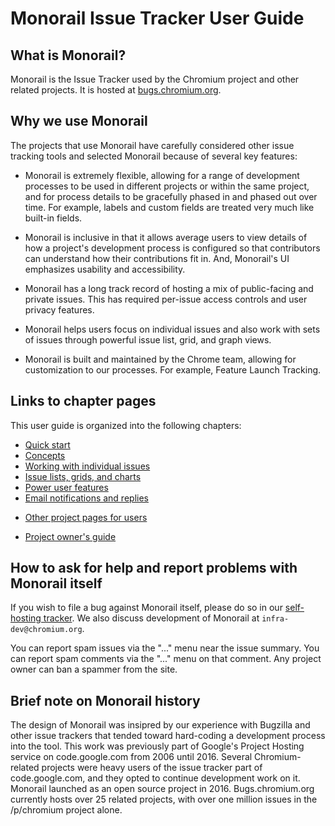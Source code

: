 # Monorail Issue Tracker User Guide


## What is Monorail?

Monorail is the Issue Tracker used by the Chromium project and other related
projects. It is hosted at [bugs.chromium.org](https://bugs.chromium.org).


## Why we use Monorail

The projects that use Monorail have carefully considered other issue
tracking tools and selected Monorail because of several key features:

* Monorail is extremely flexible, allowing for a range of development
  processes to be used in different projects or within the same project,
  and for process details to be gracefully phased in and phased out
  over time.  For example, labels and custom fields are treated very
  much like built-in fields.

* Monorail is inclusive in that it allows average users to view details
  of how a project's development process is configured so that contributors
  can understand how their contributions fit in.  And, Monorail's UI
  emphasizes usability and accessibility.

* Monorail has a long track record of hosting a mix of public-facing and
  private issues.  This has required per-issue access controls and user
  privacy features.

* Monorail helps users focus on individual issues and also work with sets
  of issues through powerful issue list, grid, and graph views.

* Monorail is built and maintained by the Chrome team, allowing for
  customization to our processes.  For example, Feature Launch Tracking.


## Links to chapter pages

This user guide is organized into the following chapters:

* [Quick start](quick-start.md)
* [Concepts](concepts.md)
* [Working with individual issues](working-with-issues.md)
* [Issue lists, grids, and charts](list-views.md)
* [Power user features](power-users.md)
* [Email notifications and replies](email.md)
<!-- Feature launch tracking and approvals -->
* [Other project pages for users](project-pages.md)
<!-- User profiles and hotlists -->
* [Project owner's guide](project-owners.md)
<!-- Site admin guide -->


## How to ask for help and report problems with Monorail itself

<!-- This is purposely written in a couple different places to make it
     easier for users to find. -->

If you wish to file a bug against Monorail itself, please do so in our
[self-hosting tracker](https://bugs.chromium.org/p/monorail/issues/entry).
We also discuss development of Monorail at `infra-dev@chromium.org`.

You can report spam issues via the "..." menu near the issue summary.
You can report spam comments via the "..." menu on that comment.  Any
project owner can ban a spammer from the site.


## Brief note on Monorail history

The design of Monorail was insipred by our experience with Bugzilla and
other issue trackers that tended toward hard-coding a development
process into the tool.  This work was previously part of Google's
Project Hosting service on code.google.com from 2006 until 2016.
Several Chromium-related projects were heavy users of the issue
tracker part of code.google.com, and they opted to continue
development work on it.  Monorail launched as an open source project
in 2016.  Bugs.chromium.org currently hosts over 25 related projects,
with over one million issues in the /p/chromium project alone.
